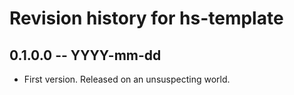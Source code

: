 # Revision history for hs-template

## 0.1.0.0 -- YYYY-mm-dd

* First version. Released on an unsuspecting world.
